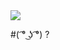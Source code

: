 

<IMG center SRC="//http://25.media.tumblr.com/98db1d3550cf512108169940c1763061/tumblr_n3qpi6vksT1qe3p9bo1_500.gif//">


#( ͡° ͜ʖ ͡°) ?
